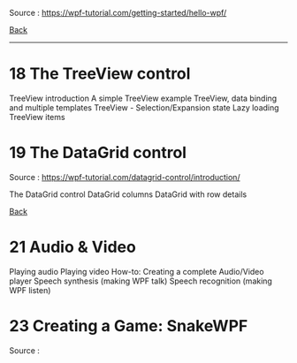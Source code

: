 
Source : https://wpf-tutorial.com/getting-started/hello-wpf/

[Back](../readme.md)

---

# 18 The TreeView control

TreeView introduction
A simple TreeView example
TreeView, data binding and multiple templates
TreeView - Selection/Expansion state
Lazy loading TreeView items

# 19 The DataGrid control

Source : https://wpf-tutorial.com/datagrid-control/introduction/

The DataGrid control
DataGrid columns
DataGrid with row details


[Back](../readme.md)

# 21 Audio & Video

Playing audio
Playing video
How-to: Creating a complete Audio/Video player
Speech synthesis (making WPF talk)
Speech recognition (making WPF listen)

# 23 Creating a Game: SnakeWPF

Source : 